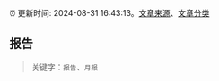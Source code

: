 :alarm_clock: 更新时间: 2024-08-31 16:43:13。[文章来源](/README.md)、[文章分类](/TAGS.md)

## 报告


> 关键字：`报告`、`月报`



